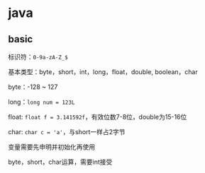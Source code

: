 # java

## basic

标识符：`0-9a-zA-Z_$`

基本类型：byte，short，int，long，float，double, boolean，char

byte：-128 ~ 127

long：`long num = 123L`

float: `float f = 3.141592f`，有效位数7-8位，double为15-16位

char: `char c = 'a'`，与short一样占2字节

变量需要先申明并初始化再使用

byte，short，char运算，需要int接受

